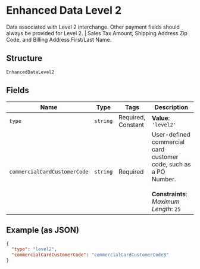 
# Enhanced Data Level 2

Data associated with Level 2 interchange.  Other payment fields should always be provided for Level 2. | Sales Tax Amount, Shipping Address Zip Code, and Billing Address First/Last Name.

## Structure

`EnhancedDataLevel2`

## Fields

| Name | Type | Tags | Description |
|  --- | --- | --- | --- |
| `type` | `string` | Required, Constant | **Value**: `'level2'` |
| `commercialCardCustomerCode` | `string` | Required | User-defined commercial card customer code, such as a PO Number.<br><br>**Constraints**: *Maximum Length*: `25` |

## Example (as JSON)

```json
{
  "type": "level2",
  "commercialCardCustomerCode": "commercialCardCustomerCode8"
}
```

